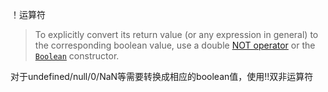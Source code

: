 ！运算符

>  To explicitly convert its return value (or any expression in general) to the corresponding boolean value, use a double [NOT operator](https://developer.mozilla.org/en-US/docs/Web/JavaScript/Reference/Operators#logical_not) or the [`Boolean`](https://developer.mozilla.org/en-US/docs/Web/JavaScript/Reference/Global_Objects/Boolean/Boolean) constructor.

对于undefined/null/0/NaN等需要转换成相应的boolean值，使用!!双非运算符

